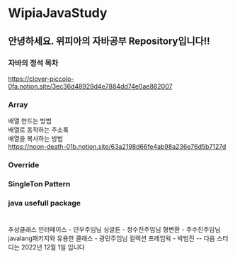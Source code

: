 # WipiaJavaStudy

## 안녕하세요. 위피아의 자바공부 Repository입니다!! 
### 자바의 정석 목차
https://clover-piccolo-0fa.notion.site/3ec36d48929d4e7884dd74e0ae882007 

### Array
배열 만드는 방법
</br> 배열로 동작하는 주소록
</br> 배열을 복사하는 방법
</br>https://noon-death-01b.notion.site/63a2198d66fe4ab98a236e76d5b7127d

###  Override



### SingleTon Pattern


### java usefull package




#
추상클래스 인터페이스 - 민우주임님
싱글톤 - 정수진주임님
형변환 - 주수진주임님
javalang패키지와 유용한 클래스 - 광민주임님
컬렉션 프레임웍 - 박범진
-- 다음 스터디는 2022년 12월 1일 입니다
